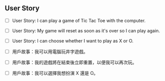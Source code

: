 ## User Story

- [ ] User Story: I can play a game of Tic Tac Toe with the computer.

- [ ] User Story: My game will reset as soon as it's over so I can play again.

- [ ] User Story: I can choose whether I want to play as X or O.

- [ ] 用戶故事：我可以用電腦玩井字遊戲。

- [ ] 用戶故事：我的遊戲將在結束後立即重置，以便我可以再次玩。

- [ ] 用戶故事：我可以選擇我想扮演 X 還是 O。

